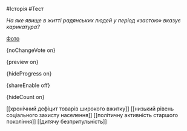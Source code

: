 #Історія #Тест

*На яке явище в житті радянських людей у період «застою» вказує карикатура?*

[Фото](https://zno.osvita.ua//doc/images/znotest/8/801/6.jpg)

{noChangeVote on}

{preview on}

{hideProgress on}

{shareEnable off}

{hideCount on}

[[хронічний дефіцит товарів широкого вжитку]]
[[низький рівень соціального захисту населення]]
[[політичну активність старшого покоління]]
[[дитячу безпритульність]]
